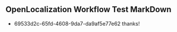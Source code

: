 ## OpenLocalization Workflow Test MarkDown
* 69533d2c-65fd-4608-9da7-da9af5e77e62 thanks!

<!--HONumber=Jul16_HO3-->


